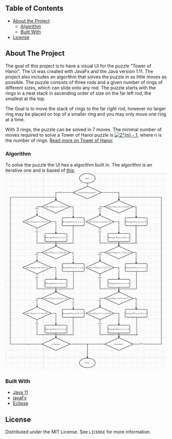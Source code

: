 ## Table of Contents

* [About the Project](#about-the-project)
  * [Algorithm](#algorithm)
  * [Built With](#built-with)
* [License](#license)

## About The Project

The goal of this project is to have a visual UI for the puzzle "Tower of Hanoi". The UI was created with JavaFx and the Java version 1.11. The project also includes an algorithm that solves the puzzle in as little moves as possible. The puzzle consists of three rods and a given number of rings of different sizes, which can slide onto any rod. The puzzle starts with the rings in a neat stack in ascending order of size on the far left rod, the smallest at the top. 

The Goal is to move the stack of rings to the far right rod, however no larger ring may be placed on top of a smaller ring and you may only move one ring at a time. 

With 3 rings, the puzzle can be solved in 7 moves. The minimal number of moves required to solve a Tower of Hanoi puzzle is <a href="https://www.codecogs.com/eqnedit.php?latex=2^{n}&space;-&space;1" target="_blank"><img src="https://latex.codecogs.com/gif.latex?2^{n}&space;-&space;1" title="2^{n} - 1" /></a>, where n is the number of rings.
[Read more on Tower of Hanoi](https://en.wikipedia.org/wiki/Tower_of_Hanoi)

### Algorithm
To solve the puzzle the UI has a algorithm built in. The algorithm is an iterative one and is based of [this](https://en.wikipedia.org/wiki/Tower_of_Hanoi#Iterative_solution).
![Algorithm flow chart](/res/flowChart.jpg)

### Built With
* [Java 11](https://www.java.com/en/)
* [javaFx](https://junit.org/junit4/)
* [Eclipse](https://www.eclipse.org/)

## License

Distributed under the MIT License. See `LICENSE` for more information.
